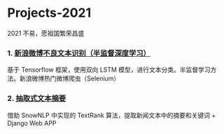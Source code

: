 # Projects-2021

2021 不易，愿祖国繁荣昌盛

### 1. [新浪微博不良文本识别（半监督深度学习）](./semi-learning-weibo-text-classfication)
基于 Tensorflow 框架，使用双向 LSTM 模型，进行文本分类。半监督学习方法。新浪微博热门微博爬虫（Selenium）

### 2. [抽取式文本摘要](./text-summary-by-extraction)
借助 SnowNLP 中实现的 TextRank 算法，提取新闻文本中的摘要和关键词 + Django Web APP
